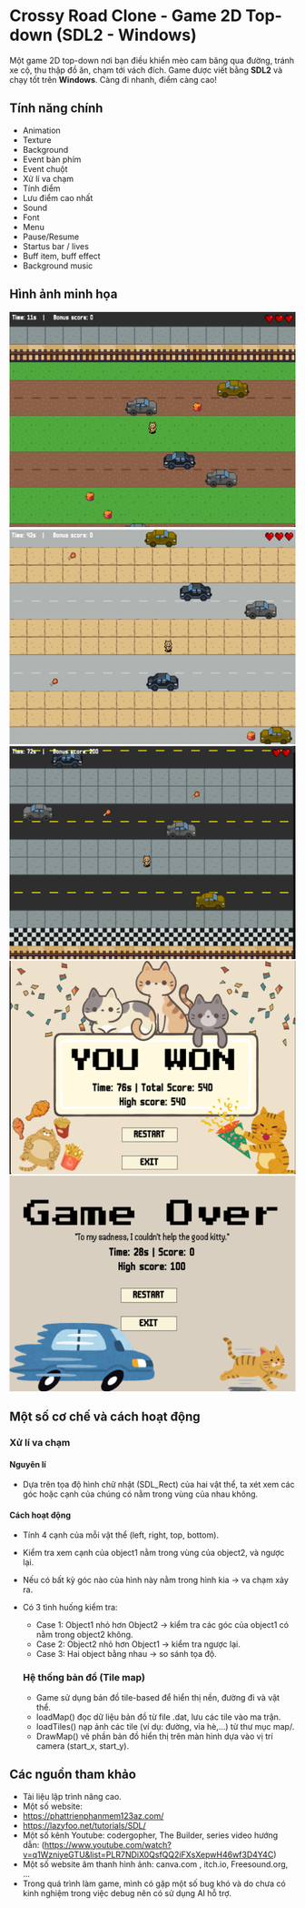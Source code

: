 # Crossy Road Clone - Game 2D Top-down (SDL2 - Windows)
 
Một game 2D top-down nơi bạn điều khiển mèo cam băng qua đường, tránh xe cộ, thu thập đồ ăn, chạm tới vách đích. Game được viết bằng **SDL2** và chạy tốt trên **Windows**. Càng đi nhanh, điểm càng cao!

## Tính năng chính
- Animation
- Texture
- Background
- Event bàn phím
- Event chuột
- Xử lí va chạm
- Tính điểm
- Lưu điểm cao nhất
- Sound
- Font
- Menu
- Pause/Resume
- Startus bar / lives
- Buff item, buff effect
- Background music

## Hình ảnh minh họa

![Gameplay](gamplay/gamplay_1.png)
![Gameplay](gamplay/gameplay_2.png)
![Gameplay](gamplay/gameplay_3.png)
![Gameplay](gamplay/gameplay_won.png)
![Gameplay](gamplay/gameplay_lose.png)

## Một số cơ chế và cách hoạt động
### Xử lí va chạm
#### Nguyên lí
- Dựa trên tọa độ hình chữ nhật (SDL_Rect) của hai vật thể, ta xét xem các góc hoặc cạnh của chúng có nằm trong vùng của nhau không.
#### Cách hoạt động
- Tính 4 cạnh của mỗi vật thể (left, right, top, bottom).
- Kiểm tra xem cạnh của object1 nằm trong vùng của object2, và ngược lại.
- Nếu có bất kỳ góc nào của hình này nằm trong hình kia → va chạm xảy ra.

- Có 3 tình huống kiểm tra:
  - Case 1: Object1 nhỏ hơn Object2 → kiểm tra các góc của object1 có nằm trong object2 không.
  - Case 2: Object2 nhỏ hơn Object1 → kiểm tra ngược lại.
  - Case 3: Hai object bằng nhau → so sánh tọa độ.
 
  ### Hệ thống bản đồ (Tile map)
  - Game sử dụng bản đồ tile-based để hiển thị nền, đường đi và vật thể.
   - loadMap() đọc dữ liệu bản đồ từ file .dat, lưu các tile vào ma trận.
   - loadTiles() nạp ảnh các tile (ví dụ: đường, vỉa hè,...) từ thư mục map/.
   - DrawMap() vẽ phần bản đồ hiển thị trên màn hình dựa vào vị trí camera (start_x, start_y).
 
## Các nguồn tham khảo
- Tài liệu lập trình nâng cao.
- Một số website:
 - https://phattrienphanmem123az.com/
 - https://lazyfoo.net/tutorials/SDL/
- Một số kênh Youtube: codergopher, The Builder, series video hướng dẫn: (https://www.youtube.com/watch?v=q1WzniyeGTU&list=PLR7NDiX0QsfQQ2iFXsXepwH46wf3D4Y4C)
- Một số website âm thanh hình ảnh: canva.com , itch.io, Freesound.org, ...
- Trong quá trình làm game, mình có gặp một số bug khó và do chưa có kinh nghiệm trong việc debug nên có sử dụng AI hỗ trợ.
